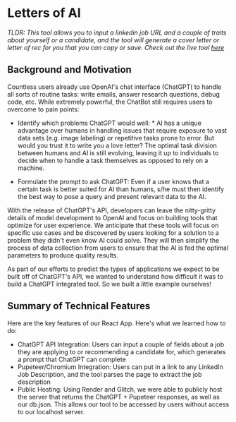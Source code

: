 # Letters of AI

*TLDR: This tool allows you to input a linkedin job URL and a couple of traits about yourself or a candidate, and the tool will generate a cover letter or letter of rec for you that you can copy or save. Check out the live tool [here](https://lettersofai.onrender.com/)*

## Background and Motivation
Countless users already use OpenAI's chat interface (ChatGPT( to handle all sorts of routine tasks: write emails, answer research questions, debug code, etc. While extremely powerful, the ChatBot still requires users to overcome to pain points:

* Identify which problems ChatGPT would well: * AI has a unique advantage over humans in handling issues that require exposure to vast data sets (e.g. image labeling) or repetitive tasks prone to error. But would you trust it to write you a love letter? The optimal task division between humans and AI is still evolving, leaving it up to individuals to decide when to handle a task themselves as opposed to rely on a machine.

* Formulate the prompt to ask ChatGPT: Even if a user knows that a certain task is better suited for AI than humans, s/he must then identify the best way to pose a query and present relevant data to the AI.

With the release of ChatGPT's API, developers can leave the nitty-gritty details of model development to OpenAI and focus on building tools that optimize for user experience. We anticipate that these tools will focus on specific use cases and be discovered by users looking for a solution to a problem they didn't even know AI could solve. They will then simplify the process of data collection from users to ensure that the AI is fed the optimal parameters to produce quality results.

As part of our efforts to predict the types of applications we expect to be built off of ChatGPT's API, we wanted to understand how difficult it was to build a ChatGPT integrated tool. So we built a little example ourselves!

## Summary of Technical Features
Here are the key features of our React App. Here's what we learned how to do:

* ChatGPT API Integration: Users can input a couple of fields about a job they are applying to or recommending a candidate for, which generates a prompt that ChatGPT can complete
* Pupeteer/Chromium Integration: Users can put in a link to any LinkedIn Job Description, and the tool parses the page to extract the job description
* Public Hosting: Using Render and Glitch, we were able to publicly host the server that returns the ChatGPT + Pupeteer responses, as well as our db.json. This allows our tool to be accessed by users without access to our localhost server.
